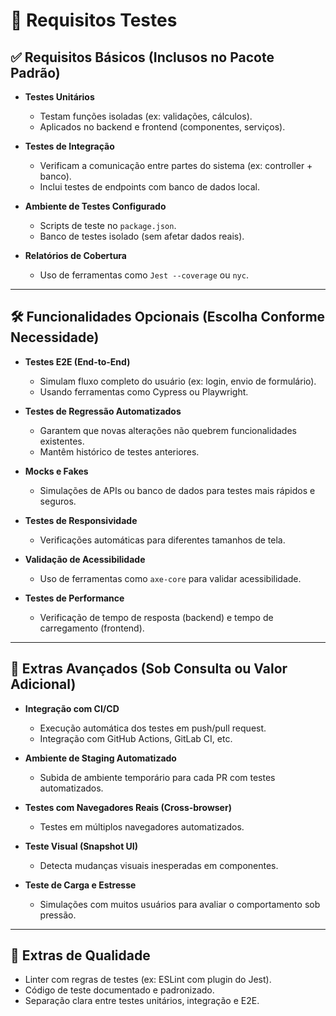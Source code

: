 # 🧪 Requisitos Testes

## ✅ Requisitos Básicos (Inclusos no Pacote Padrão)

- **Testes Unitários**
  - Testam funções isoladas (ex: validações, cálculos).
  - Aplicados no backend e frontend (componentes, serviços).

- **Testes de Integração**
  - Verificam a comunicação entre partes do sistema (ex: controller + banco).
  - Inclui testes de endpoints com banco de dados local.

- **Ambiente de Testes Configurado**
  - Scripts de teste no `package.json`.
  - Banco de testes isolado (sem afetar dados reais).

- **Relatórios de Cobertura**
  - Uso de ferramentas como `Jest --coverage` ou `nyc`.

---

## 🛠️ Funcionalidades Opcionais (Escolha Conforme Necessidade)

- **Testes E2E (End-to-End)**
  - Simulam fluxo completo do usuário (ex: login, envio de formulário).
  - Usando ferramentas como Cypress ou Playwright.

- **Testes de Regressão Automatizados**
  - Garantem que novas alterações não quebrem funcionalidades existentes.
  - Mantêm histórico de testes anteriores.

- **Mocks e Fakes**
  - Simulações de APIs ou banco de dados para testes mais rápidos e seguros.

- **Testes de Responsividade**
  - Verificações automáticas para diferentes tamanhos de tela.

- **Validação de Acessibilidade**
  - Uso de ferramentas como `axe-core` para validar acessibilidade.

- **Testes de Performance**
  - Verificação de tempo de resposta (backend) e tempo de carregamento (frontend).

---

## 💼 Extras Avançados (Sob Consulta ou Valor Adicional)

- **Integração com CI/CD**
  - Execução automática dos testes em push/pull request.
  - Integração com GitHub Actions, GitLab CI, etc.

- **Ambiente de Staging Automatizado**
  - Subida de ambiente temporário para cada PR com testes automatizados.

- **Testes com Navegadores Reais (Cross-browser)**
  - Testes em múltiplos navegadores automatizados.

- **Teste Visual (Snapshot UI)**
  - Detecta mudanças visuais inesperadas em componentes.

- **Teste de Carga e Estresse**
  - Simulações com muitos usuários para avaliar o comportamento sob pressão.

---

## 🧾 Extras de Qualidade

- Linter com regras de testes (ex: ESLint com plugin do Jest).
- Código de teste documentado e padronizado.
- Separação clara entre testes unitários, integração e E2E.
